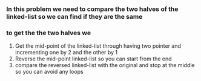 ### In this problem we need to compare the two halves of the linked-list so we can find if they are the same
### to get the the two halves we

1. Get the mid-point of the linked-list through having two pointer and incrementing one by 2 and the other by 1
2. Reverse the mid-point linked-list so you can start from the end
3. compare the reversed linked-list with the original and stop at the middle so you can avoid any loops
